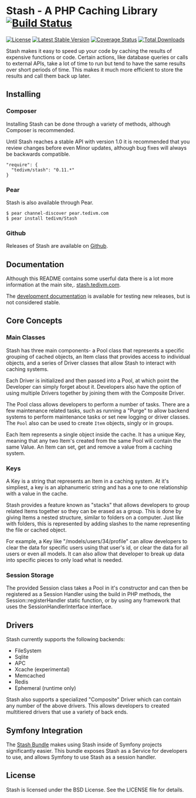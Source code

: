 # Stash - A PHP Caching Library [![Build Status](https://travis-ci.org/tedivm/Stash.svg?branch=master)](https://travis-ci.org/tedivm/Stash)

[![License](http://img.shields.io/packagist/l/tedivm/stash.svg)](https://github.com/tedivm/Stash/blob/master/LICENSE)
[![Latest Stable Version](http://img.shields.io/github/release/tedivm/stash.svg)](https://packagist.org/packages/tedivm/stash)
[![Coverage Status](http://img.shields.io/coveralls/tedivm/Stash.svg)](https://coveralls.io/r/tedivm/Stash?branch=master)
[![Total Downloads](http://img.shields.io/packagist/dt/tedivm/stash.svg)](https://packagist.org/packages/tedivm/stash)

Stash makes it easy to speed up your code by caching the results of expensive
functions or code. Certain actions, like database queries or calls to external
APIs, take a lot of time to run but tend to have the same results over short
periods of time. This makes it much more efficient to store the results and call
them back up later.

## Installing

### Composer

Installing Stash can be done through a variety of methods, although Composer is
recommended.

Until Stash reaches a stable API with version 1.0 it is recommended that you
review changes before even Minor updates, although bug fixes will always be
backwards compatible.

```
"require": {
  "tedivm/stash": "0.11.*"
}
```


### Pear

Stash is also available through Pear.

```
$ pear channel-discover pear.tedivm.com
$ pear install tedivm/Stash
```


### Github

Releases of Stash are available on [Github](https://github.com/tedivm/Stash/releases).


## Documentation

Although this README contains some userful data there is a lot more information
at the main site,. [stash.tedivm.com](http://stash.tedivm.com).

The [development documentation](http://stash.tedivm.com/dev/) is available for
testing new releases, but is not considered stable.


## Core Concepts

### Main Classes

Stash has three main components- a Pool class that represents a specific
grouping of cached objects, an Item class that provides access to individual
objects, and a series of Driver classes that allow Stash to interact with
caching systems.

Each Driver is initialized and then passed into a Pool, at which point the
Developer can simply forget about it. Developers also have the option of using
multiple Drivers together by joining them with the Composite Driver.

The Pool class allows developers to perform a number of tasks. There are a few
maintenance related tasks, such as running a "Purge" to allow backend systems to
perform maintenance tasks or set new logging or driver classes. The `Pool` also
can be used to create `Item` objects, singly or in groups.

Each Item represents a single object inside the cache. It has a unique Key,
meaning that any two Item's created from the same Pool will contain the same
Value. An Item can set, get and remove a value from a caching system.

### Keys

A Key is a string that represents an Item in a caching system. At it's
simpliest, a key is an alphanumeric string and has a one to one relationship
with a value in the cache.

Stash provides a feature known as "stacks" that allows developers to group
related Items together so they can be erased as a group. This is done by giving
Items a nested structure, similar to folders on a computer. Just like with
folders, this is represented by adding slashes to the name representing the file
or cached object.

For example, a Key like "/models/users/34/profile" can allow developers to clear
the data for specific users using that user's id, or clear the data for all
users or even all models. It can also allow that developer to break up data into
specific pieces to only load what is needed.

### Session Storage

The provided Session class takes a Pool in it's constructor and can then be
registered as a Session Handler using the build in PHP methods, the
Session::registerHandler static function, or by using any framework that uses
the SessionHandlerInterface interface.


## Drivers

Stash currently supports the following backends:

* FileSystem
* Sqlite
* APC
* Xcache (experimental)
* Memcached
* Redis
* Ephemeral (runtime only)

Stash also supports a specialized "Composite" Driver which can contain any
number of the above drivers. This allows developers to created multitiered
drivers that use a variety of back ends.


## Symfony Integration

The [Stash Bundle](https://github.com/tedivm/TedivmStashBundle) makes using
Stash inside of Symfony projects significantly easier. This bundle exposes
Stash as a Service for developers to use, and allows Symfony to use Stash
as a session handler. 


## License

Stash is licensed under the BSD License. See the LICENSE file for details.
